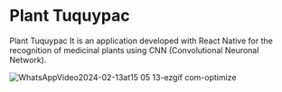 # Plant Tuquypac

Plant Tuquypac It is an application developed with React Native for the recognition of medicinal plants using CNN (Convolutional Neuronal Network).

![WhatsAppVideo2024-02-13at15 05 13-ezgif com-optimize](https://github.com/irvin373/PlantTuquypac/assets/4324357/5b4b991b-5950-4a18-9394-f0da3ced8f11)
